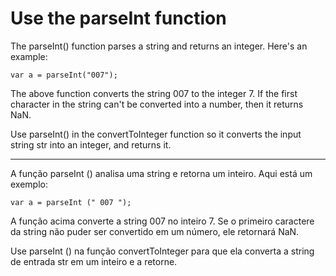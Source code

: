 # Use the parseInt function

The parseInt() function parses a string and returns an integer. Here's an example:

`var a = parseInt("007");`

The above function converts the string 007 to the integer 7. If the first character in the string can't be converted into a number, then it returns NaN.

Use parseInt() in the convertToInteger function so it converts the input string str into an integer, and returns it.

---

A função parseInt () analisa uma string e retorna um inteiro. Aqui está um exemplo:

`var a = parseInt (" 007 ");`

A função acima converte a string 007 no inteiro 7. Se o primeiro caractere da string não puder ser convertido em um número, ele retornará NaN.

Use parseInt () na função convertToInteger para que ela converta a string de entrada str em um inteiro e a retorne.
